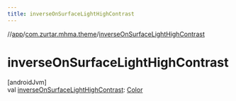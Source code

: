 ```yaml
---
title: inverseOnSurfaceLightHighContrast
---
```

//[app](../../index.html)/[com.zurtar.mhma.theme](index.html)/[inverseOnSurfaceLightHighContrast](inverse-on-surface-light-high-contrast.html)



# inverseOnSurfaceLightHighContrast



[androidJvm]\
val [inverseOnSurfaceLightHighContrast](inverse-on-surface-light-high-contrast.html): [Color](https://developer.android.com/reference/kotlin/androidx/compose/ui/graphics/Color.html)



